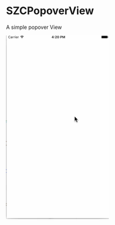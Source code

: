 # SZCPopoverView
A simple popover View

![image](https://github.com/SunZhiC/SZCPopoverView/blob/master/SZCPopoverView/SZCPopoverView/images/show.gif)
